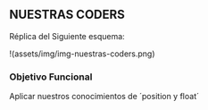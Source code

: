 ## NUESTRAS CODERS

Réplica del Siguiente esquema:

!(assets/img/img-nuestras-coders.png)

### Objetivo Funcional

Aplicar nuestros conocimientos de ´position y float´

